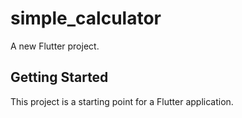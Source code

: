 # simple_calculator


A new Flutter project.

## Getting Started

This project is a starting point for a Flutter application.

